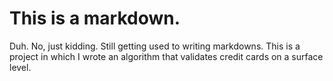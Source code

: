 # This is a markdown.

Duh. No, just kidding. Still getting used to writing markdowns. This is a project in which I wrote an algorithm that validates credit cards on a surface level.
